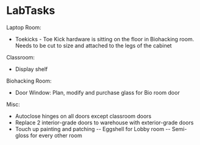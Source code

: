 # LabTasks
Laptop Room:
  - Toekicks - Toe Kick hardware is sitting on the floor in Biohacking room. Needs to be cut to size and attached to the legs of the cabinet

Classroom:
  - Display shelf

Biohacking Room:
  - Door Window: Plan, modify and purchase glass for Bio room door

Misc:
  - Autoclose hinges on all doors except classroom doors
  - Replace 2 interior-grade doors to warehouse with exterior-grade doors
  - Touch up painting and patching
      -- Eggshell for Lobby room
      -- Semi-gloss for every other room

